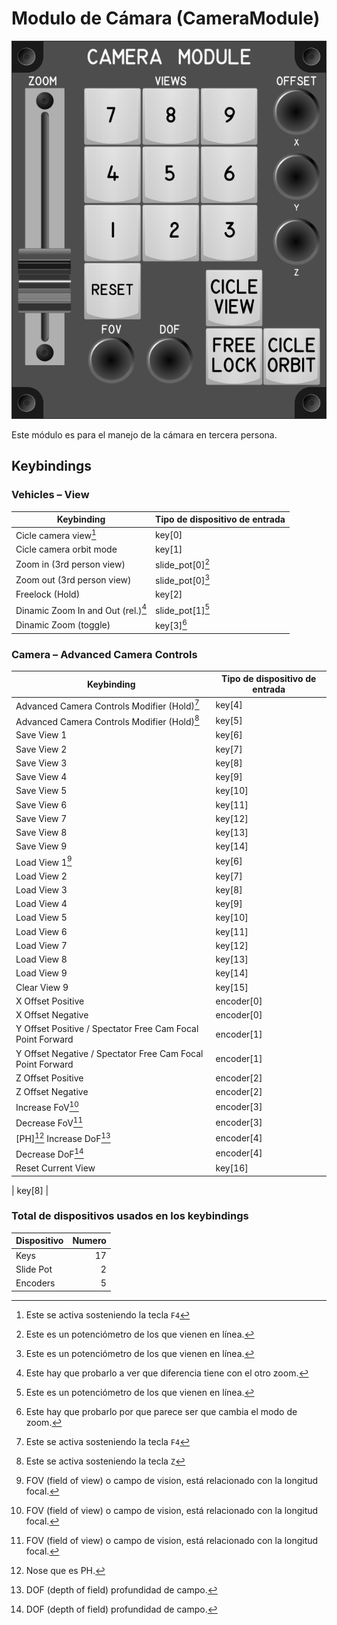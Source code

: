 # Modulo de Cámara (CameraModule)

![Camara Module](images/cameraModule.png)

Este módulo es para el manejo de la cámara en tercera persona.

## Keybindings

### Vehicles – View

| Keybinding                                                       | Tipo de dispositivo de entrada                    |
| ---------------------------------------------------------------- | ------------------------------------------------- |
| Cicle camera view[^4]                                            | key[0]                                            |
| Cicle camera orbit mode                                          | key[1]                                            |
| Zoom in (3rd person view)                                        | slide_pot[0][^1]                                  |
| Zoom out (3rd person view)                                       | slide_pot[0][^1]                                  |
| Freelock (Hold)                                                  | key[2]                                            |
| Dinamic Zoom In and Out (rel.)[^2]                               | slide_pot[1][^1]                                  |
| Dinamic Zoom (toggle)                                            | key[3][^3]                                        |

[^1]: Este es un potenciómetro de los que vienen en línea.
[^2]: Este hay que probarlo a ver que diferencia tiene con el otro zoom.
[^3]: Este hay que probarlo por que parece ser que cambia el modo de zoom.

### Camera – Advanced Camera Controls

| Keybinding                                                       | Tipo de dispositivo de entrada                    |
| ---------------------------------------------------------------- | ------------------------------------------------- |
| Advanced Camera Controls Modifier (Hold)[^4]                     | key[4]                                            |
| Advanced Camera Controls Modifier (Hold)[^5]                     | key[5]                                            |
| Save View 1                                                      | key[6] |
| Save View 2                                                      | key[7] |
| Save View 3                                                      | key[8] |
| Save View 4                                                      | key[9] |
| Save View 5                                                      | key[10] |
| Save View 6                                                      | key[11] |
| Save View 7                                                      | key[12] |
| Save View 8                                                      | key[13] |
| Save View 9                                                      | key[14] |
| Load View 1[^6]                                                  | key[6] |
| Load View 2                                                      | key[7] |
| Load View 3                                                      | key[8] |
| Load View 4                                                      | key[9] |
| Load View 5                                                      | key[10] |
| Load View 6                                                      | key[11] |
| Load View 7                                                      | key[12] |
| Load View 8                                                      | key[13] |
| Load View 9                                                      | key[14] |
| Clear View 9                                                     | key[15] |
| X Offset Positive                                                | encoder[0] |
| X Offset Negative                                                | encoder[0] |
| Y Offset Positive / Spectator Free Cam Focal Point Forward       | encoder[1] |
| Y Offset Negative / Spectator Free Cam Focal Point Forward       | encoder[1] |
| Z Offset Positive                                                | encoder[2] |
| Z Offset Negative                                                | encoder[2] |
| Increase FoV[^6]                                                 | encoder[3] |
| Decrease FoV[^6]                                                 | encoder[3] |
| [PH][^8] Increase DoF[^7]                                        | encoder[4] |
| Decrease DoF[^7]                                                 | encoder[4] |
| Reset Current View                                               | key[16] |

[^4]: Este se activa sosteniendo la tecla `F4`
[^5]: Este se activa sosteniendo la tecla `Z`
[^5]: Hay que ver por que utilizan la misma tecla save y load.
[^6]: FOV (field of view) o campo de vision, está relacionado con la longitud focal.
[^7]: DOF (depth of field) profundidad de campo.
[^8]: Nose que es PH.

| key[8] |

### Total de dispositivos usados en los keybindings

| Dispositivo          | Numero |
| -------------------- | -----: |
| Keys                 |     17 |
| Slide Pot            |      2 |
| Encoders             |      5 |
